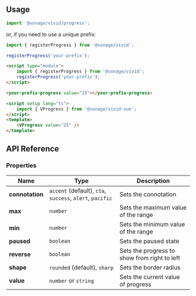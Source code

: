 ## Usage

<vwc-tabs gutters="none">
<vwc-tab label="Web component"></vwc-tab>
<vwc-tab-panel>

```js
import '@vonage/vivid/progress';
```

or, if you need to use a unique prefix:

```js
import { registerProgress } from '@vonage/vivid';

registerProgress('your-prefix');
```

```html preview
<script type="module">
	import { registerProgress } from '@vonage/vivid';
	registerProgress('your-prefix');
</script>

<your-prefix-progress value="25"></your-prefix-progress>
```

</vwc-tab-panel>
<vwc-tab label="Vue"></vwc-tab>
<vwc-tab-panel>

```html
<script setup lang="ts">
	import { VProgress } from '@vonage/vivid-vue';
</script>
<template>
	<VProgress value="25" />
</template>
```

</vwc-tab-panel>
</vwc-tabs>

## API Reference

### Properties

<div class="table-wrapper">

| Name            | Type                                                     | Description                                  |
| --------------- | -------------------------------------------------------- | -------------------------------------------- |
| **connotation** | `accent` (default), `cta`, `success`, `alert`, `pacific` | Sets the connotation                         |
| **max**         | `number`                                                 | Sets the maximum value of the range          |
| **min**         | `number`                                                 | Sets the minimum value of the range          |
| **paused**      | `boolean`                                                | Sets the paused state                        |
| **reverse**     | `boolean`                                                | Sets the progress to show from right to left |
| **shape**       | `rounded` (default), `sharp`                             | Sets the border radius                       |
| **value**       | `number` or `string`                                     | Sets the current value of progress           |

</div>
